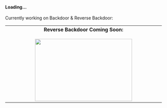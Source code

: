 #### Loading...
Currently working on Backdoor & Reverse Backdoor:
<table>
    <tbody>
        <tr valign="top">
			<td width="30%" align="center">
				<span><strong>Reverse Backdoor Coming Soon:</strong></span><br><br>
				<img height="200px" src="https://media.giphy.com/media/13rQ7rrTrvZXlm/giphy.gif"  width="80%">
			</td>
    </tbody>
</table>
